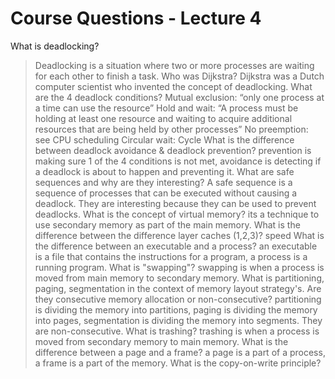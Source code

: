 # Course Questions - Lecture 4

What is deadlocking?
> Deadlocking is a situation where two or more processes are waiting for each other to finish a task.
Who was Dijkstra?
> Dijkstra was a Dutch computer scientist who invented the concept of deadlocking.
What are the 4 deadlock conditions?
> Mutual exclusion: “only one process at a time can use the resource”
> Hold and wait: “A process must be holding at least one resource and waiting to acquire additional resources that are being held by other processes”
> No preemption: see CPU scheduling
> Circular wait: Cycle
What is the difference between deadlock avoidance & deadlock prevention?
> prevention is making sure 1 of the 4 conditions is not met, avoidance is detecting if a deadlock is about to happen and preventing it.
What are safe sequences and why are they interesting?
> A safe sequence is a sequence of processes that can be executed without causing a deadlock. They are interesting because they can be used to prevent deadlocks.
What is the concept of virtual memory?
> its a technique to use secondary memory as part of the main memory.
What is the difference between the difference layer caches (1,2,3)?
> speed
What is the difference between an executable and a process?
> an executable is a file that contains the instructions for a program, a process is a running program.
What is "swapping"?
> swapping is when a process is moved from main memory to secondary memory.
What is partitioning, paging, segmentation in the context of memory layout strategy's. Are they consecutive memory allocation or non-consecutive?
> partitioning is dividing the memory into partitions, paging is dividing the memory into pages, segmentation is dividing the memory into segments. They are non-consecutive.
What is trashing?
> trashing is when a process is moved from secondary memory to main memory.
What is the difference between a page and a frame?
> a page is a part of a process, a frame is a part of the memory.
What is the copy-on-write principle?
>
